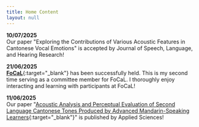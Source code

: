 ```yaml
---
title: Home Content
layout: null
---
```


**10/07/2025**  
Our paper "Exploring the Contributions of Various Acoustic Features in Cantonese Vocal Emotions" is accepted by Journal of Speech, Language, and Hearing Research!

**21/06/2025**  
[**FoCaL**](https://focalhongkong.wordpress.com/){:target="_blank"} has been successfully held. This is my second time serving as a committee member for FoCaL. I thoroughly enjoy interacting and learning with participants at FoCaL!

**11/06/2025**  
Our paper "[Acoustic Analysis and Perceptual Evaluation of Second Language Cantonese Tones Produced by Advanced Mandarin-Speaking Learners](https://doi.org/10.3390/app15126590){:target="_blank"}" is published by Applied Sciences! 